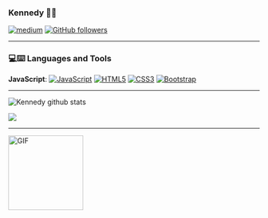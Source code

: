### Kennedy  👨‍💻

[![medium](https://aleen42.github.io/badges/src/medium.svg)](https://medium.com/@)
[![GitHub followers](https://img.shields.io/github/followers/Kennedyr3.svg?style=social&label=Follow&maxAge=2592000)](https://github.com/Kennedyr3?tab=followers)

----

### 💻:keyboard: Languages and Tools 

**JavaScript**: 
  [![JavaScript](https://img.shields.io/badge/-JavaScript-black?style=flat&logo=javascript&link=https://github.com/Quananhle/Front-End-Dev)](https://github.com/Quananhle/Front-End-Dev)
  [![HTML5](https://img.shields.io/badge/-HTML5-E34F26?style=flat&logo=html5&logoColor=white&link=https://github.com/Quananhle/Front-End-Dev)](https://github.com/Quananhle/Front-End-Dev) 
  [![CSS3](https://img.shields.io/badge/-CSS3-1572B6?style=flat&logo=css3&link=https://github.com/Quananhle/Front-End-Dev)](https://github.com/Quananhle/Front-End-Dev) 
  [![Bootstrap](https://img.shields.io/badge/-Bootstrap-purple?style=flat&logo=bootstrap&link=https://github.com/Quananhle/Front-End-Dev)](https://github.com/Quananhle/Front-End-Dev)
  
----

![Kennedy github stats](https://github-readme-stats.vercel.app/api?username=kennedyr3&show_icons=true&theme=chartreuse-dark)

<a href="https://github.com/kennedyr3">
  <img src="https://github-readme-stats.vercel.app/api/top-langs/?username=kennedyr3&theme=chartreuse-dark&layout=compact" />
</a>

----

 <img align="left" height="150" alt="GIF" src="https://i.pinimg.com/originals/e4/26/70/e426702edf874b181aced1e2fa5c6cde.gif" />
 
<!--
**Kennedyr3/Kennedyr3** is a ✨ _special_ ✨ repository because its `README.md` (this file) appears on your GitHub profile.

Here are some ideas to get you started:

- 🔭 I’m currently working on ...
- 🌱 I’m currently learning ...
- 👯 I’m looking to collaborate on ...
- 🤔 I’m looking for help with ...
- 💬 Ask me about ...
- 📫 How to reach me: ...
- 😄 Pronouns: ...
- ⚡ Fun fact: ...
-->
